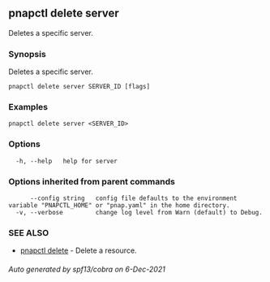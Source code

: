 ## pnapctl delete server

Deletes a specific server.

### Synopsis

Deletes a specific server.

```
pnapctl delete server SERVER_ID [flags]
```

### Examples

```
pnapctl delete server <SERVER_ID>
```

### Options

```
  -h, --help   help for server
```

### Options inherited from parent commands

```
      --config string   config file defaults to the environment variable "PNAPCTL_HOME" or "pnap.yaml" in the home directory.
  -v, --verbose         change log level from Warn (default) to Debug.
```

### SEE ALSO

* [pnapctl delete](pnapctl_delete.md)	 - Delete a resource.

###### Auto generated by spf13/cobra on 6-Dec-2021
